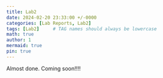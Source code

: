 ```yaml
---
title: Lab2
date: 2024-02-20 23:33:00 +/-0000
categories: [Lab Reports, Lab2]
tags: [Lab2]     # TAG names should always be lowercase
math: true
author: 1
mermaid: true
pin: true
---
```


Almost done. Coming soon!!!!
